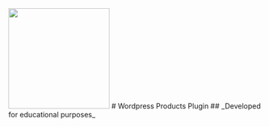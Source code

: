 <img src="https://upload.wikimedia.org/wikipedia/commons/thumb/9/98/WordPress_blue_logo.svg/1200px-WordPress_blue_logo.svg.png" width="200">
# Wordpress Products Plugin
## _Developed for educational purposes_


